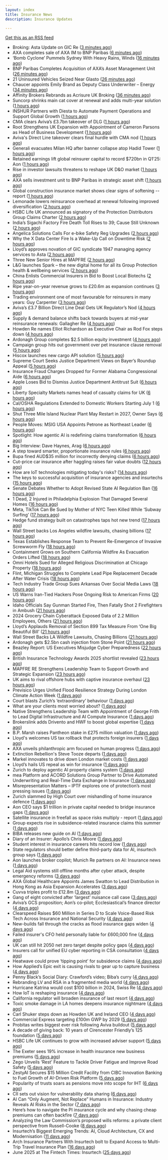 ```yaml
---
layout: index
title: Insurance News
description: Insurance Updates

---
```


[Get this as an RSS feed](/insurance.rss)

<!-- news_marker starts -->
- Broking: Asta Update on GIC Re ([3 minutes ago](https://insurance-edge.net/2025/07/01/broking-asta-update-on-gic-re/))
- AXA completes sale of AXA IM to BNP Paribas ([6 minutes ago](https://www.reinsurancene.ws/axa-completes-sale-of-axa-im-to-bnp-paribas/))
- ‘Bomb Cyclone’ Pummels Sydney With Heavy Rains, Winds ([16 minutes ago](https://www.insurancejournal.com/news/international/2025/07/01/829707.htm))
- BNP Paribas Completes Acquisition of AXA’s Asset Management Unit ([26 minutes ago](https://www.insurancejournal.com/news/international/2025/07/01/829704.htm))
- 21 Uninsured Vehicles Seized Near Glasto ([26 minutes ago](https://insurance-edge.net/2025/07/01/21-uninsured-vehicles-seized-near-glasto/))
- Chaucer appoints Emily Brand as Deputy Class Underwriter – Energy ([34 minutes ago](https://www.reinsurancene.ws/chaucer-appoints-emily-brand-as-deputy-class-underwriter-energy/))
- Affinity Brokers Rebrands as Acrisure UK Broking ([36 minutes ago](https://insurance-edge.net/2025/07/01/affinity-brokers-rebrands-as-acrisure-uk-broking/))
- Suncorp shrinks main cat cover at renewal and adds multi-year solution ([1 hours ago](https://www.reinsurancene.ws/suncorp-shrinks-main-cat-cover-at-renewal-and-adds-multi-year-solution/))
- INSHUR Partners with Diesta to Automate Payment Operations and Support Global Growth ([1 hours ago](https://www.insurtechinsights.com/inshur-partners-with-diesta-to-automate-payment-operations-and-support-global-growth/))
- CMA clears Aviva’s £3.7bn takeover of DLG ([1 hours ago](https://www.postonline.co.uk/news/7958050/cma-clears-aviva%E2%80%99s-%C2%A337bn-takeover-of-dlg))
- Root Strengthens UK Expansion with Appointment of Cameron Parsons as Head of Business Development ([1 hours ago](https://www.insurtechinsights.com/root-strengthens-uk-expansion-with-appointment-of-cameron-parsons-as-head-of-business-development/))
- Aviva's Direct Line takeover clears final hurdle with CMA nod ([1 hours ago](https://www.insurancebusinessmag.com/uk/news/breaking-news/avivas-direct-line-takeover-clears-final-hurdle-with-cma-nod-541045.aspx))
- Generali evacuates Milan HQ after banner collapse atop Hadid Tower ([1 hours ago](https://www.insurancebusinessmag.com/uk/news/breaking-news/generali-evacuates-milan-hq-after-banner-collapse-atop-hadid-tower-541048.aspx))
- Retained earnings lift global reinsurer capital to record $720bn in Q1’25: Aon ([1 hours ago](https://www.reinsurancene.ws/retained-earnings-lift-global-reinsurer-capital-to-record-720bn-in-q125-aon/))
- Rise in investor lawsuits threatens to reshape UK D&O market ([1 hours ago](https://www.postonline.co.uk/commercial/7958048/rise-in-investor-lawsuits-threatens-to-reshape-uk-do-market))
- AXA sells investment unit to BNP Paribas in strategic asset shift ([1 hours ago](https://www.insurancebusinessmag.com/uk/news/breaking-news/axa-sells-investment-unit-to-bnp-paribas-in-strategic-asset-shift-541042.aspx))
- Global construction insurance market shows clear signs of softening -- report ([1 hours ago](https://www.insurancebusinessmag.com/uk/news/construction-engineering/global-construction-insurance-market-shows-clear-signs-of-softening--report-541060.aspx))
- Lemonade lowers reinsurance overhead at renewal following improved diversification ([2 hours ago](https://www.reinsurancene.ws/lemonade-lowers-reinsurance-overhead-at-renewal-following-improved-diversification/))
- HSBC Life UK announced as signatory of the Protection Distributors Group Claims Charter ([2 hours ago](https://ifamagazine.com/hsbc-life-uk-announced-as-signatory-of-the-protection-distributors-group-claims-charter/))
- India’s Sigachi Factory Fire Death Toll Rises to 39; Cause Still Unknown ([2 hours ago](https://www.insurancejournal.com/news/international/2025/07/01/829701.htm))
- Angelica Solutions Calls For e-bike Safety Reg Upgrades ([2 hours ago](https://insurance-edge.net/2025/07/01/angelica-solutions-calls-for-e-bike-safety-reg-upgrades/))
- Why the X Data Center Fire Is a Wake-Up Call on Downtime Risk ([2 hours ago](https://insurance-edge.net/2025/07/01/why-the-x-data-center-fire-is-a-wake-up-call-on-downtime-risk/))
- Lloyd’s approves novation of GIC syndicate 1947 managing agency services to Asta ([2 hours ago](https://www.reinsurancene.ws/lloyds-approves-novation-of-gic-syndicate-1947-managing-agency-services-to-asta/))
- Three New Senior Hires at MAPFRE ([2 hours ago](https://insurance-edge.net/2025/07/01/three-new-senior-hires-at-mapfre/))
- L&G launches Spark – the new digital home for all its Group Protection health & wellbeing services ([2 hours ago](https://ifamagazine.com/lg-launches-spark-the-new-digital-home-for-all-its-group-protection-health-wellbeing-services/))
- China Enlists Commercial Insurers in Bid to Boost Local Biotechs ([2 hours ago](https://www.insurancejournal.com/news/international/2025/07/01/829690.htm))
- Ripe year-on-year revenue grows to £20.6m as expansion continues ([3 hours ago](https://www.reinsurancene.ws/ripe-year-on-year-revenue-grows-to-20-6m-as-expansion-continues/))
- Trading environment one of most favourable for reinsurers in many years: Guy Carpenter ([3 hours ago](https://www.reinsurancene.ws/trading-environment-one-of-most-favourable-for-reinsurers-in-many-years-guy-carpenter/))
- Aviva’s £3.7 Billion Direct Line Deal Gets UK Regulator’s Nod ([4 hours ago](https://www.insurancejournal.com/news/international/2025/07/01/829685.htm))
- Supply & demand balance shifts back towards buyers at mid-year reinsurance renewals: Gallagher Re ([4 hours ago](https://www.reinsurancene.ws/supply-demand-balance-shifts-back-towards-buyers-at-mid-year-reinsurance-renewals-gallagher-re/))
- Howden Re names Elliot Richardson as Executive Chair as Rod Fox steps down ([4 hours ago](https://www.reinsurancene.ws/howden-re-names-elliot-richardson-as-executive-chair-as-rod-fox-steps-down/))
- Ardonagh Group completes $2.5 billion equity investment ([4 hours ago](https://www.insurancebusinessmag.com/uk/news/breaking-news/ardonagh-group-completes-2-5-billion-equity-investment-541034.aspx))
- Campaign group hits out government over pet insurance clause removal ([5 hours ago](https://www.insurancebusinessmag.com/uk/news/property-insurance/campaign-group-hits-out-government-over-pet-insurance-clause-removal-541030.aspx))
- Hiscox launches new cargo API solution ([5 hours ago](https://www.insurancebusinessmag.com/uk/news/marine/hiscox-launches-new-cargo-api-solution-541028.aspx))
- Supreme Court Seeks Justice Department Views on Bayer’s Roundup Appeal ([5 hours ago](https://www.insurancejournal.com/news/national/2025/07/01/829616.htm))
- Insurance Fraud Charges Dropped for Former Alabama Congressional Aide ([6 hours ago](https://www.insurancejournal.com/news/southeast/2025/07/01/829677.htm))
- Apple Loses Bid to Dismiss Justice Department Antitrust Suit ([6 hours ago](https://www.insurancejournal.com/news/national/2025/07/01/829669.htm))
- Liberty Specialty Markets names head of casualty claims for UK ([6 hours ago](https://www.insurancebusinessmag.com/uk/news/breaking-news/liberty-specialty-markets-names-head-of-casualty-claims-for-uk-541026.aspx))
- Cal/OSHA Regulations Extended to Domestic Workers Starting July 1 ([6 hours ago](https://www.insurancejournal.com/news/west/2025/07/01/829673.htm))
- Shut Three Mile Island Nuclear Plant May Restart in 2027, Owner Says ([6 hours ago](https://www.insurancejournal.com/news/east/2025/07/01/829659.htm))
- People Moves: MSIG USA Appoints Petrone as Northeast Leader ([6 hours ago](https://www.insurancejournal.com/news/east/2025/07/01/829630.htm))
- Spotlight: How agentic AI is redefining claims transformation ([6 hours ago](https://www.postonline.co.uk/market-access/claims-fraud/7957784/spotlight-how-agentic-ai-is-redefining-claims-transformation))
- Big Interview: Dave Haynes, Arag ([6 hours ago](https://www.postonline.co.uk/commercial/7957865/big-interview-dave-haynes-arag))
- A step toward smarter, proportionate insurance rules ([6 hours ago](https://www.postonline.co.uk/regulation/7958009/a-step-toward-smarter-proportionate-insurance-rules))
- Bupa fined AUD$35 million for incorrectly denying claims ([6 hours ago](https://www.insurancebusinessmag.com/uk/news/life-insurance/bupa-fined-aud35-million-for-incorrectly-denying-claims-541021.aspx))
- Cut-price car insurance after haggling raises fair value doubts ([12 hours ago](https://www.postonline.co.uk/personal/7958042/cut-price-car-insurance-after-haggling-raises-fair-value-doubts))
- How are IoT technologies mitigating today's risks? ([14 hours ago](https://www.dig-in.com/news/how-iot-technologies-are-mitigating-risks))
- The keys to successful acquisition of insurance agencies and insurtechs ([15 hours ago](https://www.dig-in.com/news/how-to-successfully-acquire-agencies-and-insurtechs))
- Senate Debates Whether to Adopt Revised State AI Regulation Ban ([16 hours ago](https://www.insurancejournal.com/news/national/2025/06/30/829651.htm))
- 1 Dead, 2 Injured in Philadelphia Explosion That Damaged Several Homes ([16 hours ago](https://www.insurancejournal.com/news/east/2025/06/30/829663.htm))
- Meta, TikTok Can Be Sued by Mother of NYC Teen Killed While ‘Subway Surfing’ ([17 hours ago](https://www.insurancejournal.com/news/east/2025/06/30/829631.htm))
- Hedge fund strategy built on catastrophes taps hot new trend ([17 hours ago](https://www.dig-in.com/articles/hedge-fund-strategy-built-on-catastrophes-taps-hot-new-trend))
- Wall Street backs Los Angeles wildfire lawsuits, chasing billions ([17 hours ago](https://www.dig-in.com/articles/wall-street-backs-la-wildfire-lawsuits-chasing-billions))
- Texas Establishes Response Team to Prevent Re-Emergence of Invasive Screwworm Fly ([18 hours ago](https://www.insurancejournal.com/news/southcentral/2025/06/30/829655.htm))
- Containment Grows on Southern California Wildfire As Evacuation Orders Lifted ([18 hours ago](https://www.insurancejournal.com/news/west/2025/06/30/829644.htm))
- Omni Hotels Sued for Alleged Religious Discrimination at Chicago Property ([18 hours ago](https://www.insurancejournal.com/news/midwest/2025/06/30/829641.htm))
- Flint, Michigan Struggles to Complete Lead Pipe Replacement Decade After Water Crisis ([18 hours ago](https://www.insurancejournal.com/news/midwest/2025/06/30/829633.htm))
- Tech Industry Trade Group Sues Arkansas Over Social Media Laws ([18 hours ago](https://www.insurancejournal.com/news/southcentral/2025/06/30/829627.htm))
- US Warns Iran-Tied Hackers Pose Ongoing Risk to American Firms ([20 hours ago](https://www.insurancejournal.com/news/national/2025/06/30/829612.htm))
- Idaho Officials Say Gunman Started Fire, Then Fatally Shot 2 Firefighters in Ambush ([21 hours ago](https://www.insurancejournal.com/news/west/2025/06/30/829604.htm))
- 2024 Grocery Chain Cyberattack Exposed Data of 2.2 Million Employees, Others ([21 hours ago](https://www.insurancejournal.com/news/east/2025/06/30/829587.htm))
- Lloyd’s Applauds Removal of Section 899 Tax Measure From ‘One Big Beautiful Bill’ ([21 hours ago](https://www.insurancejournal.com/news/international/2025/06/30/829577.htm))
- Wall Street Backs LA Wildfire Lawsuits, Chasing Billions ([21 hours ago](https://www.insurancejournal.com/news/west/2025/06/30/829594.htm))
- Ardonagh gets $2.5bn cash injection from Stone Point ([21 hours ago](https://www.postonline.co.uk/broker/7958044/ardonagh-gets-25bn-cash-injection-from-stone-point))
- Beazley Report: US Executives Misjudge Cyber Preparedness ([22 hours ago](https://www.insurancejournal.com/news/national/2025/06/30/829584.htm))
- British Insurance Technology Awards 2025 shortlist revealed ([23 hours ago](https://www.postonline.co.uk/technology/7958036/british-insurance-technology-awards-2025-shortlist-revealed))
- MAPFRE RE Strengthens Leadership Team to Support Growth and Strategic Expansion ([23 hours ago](https://www.insurtechinsights.com/mapfre-re-strengthens-leadership-team-to-support-growth-and-strategic-expansion/))
- UK aims to rival offshore hubs with captive insurance overhaul ([23 hours ago](https://www.insurancebusinessmag.com/uk/news/breaking-news/uk-aims-to-rival-offshore-hubs-with-captive-insurance-overhaul-540919.aspx))
- Previsico Urges Unified Flood Resilience Strategy During London Climate Action Week ([1 days ago](https://www.insurtechinsights.com/previsico-urges-unified-flood-resilience-strategy-during-london-climate-action-week/))
- Court blasts Zurich’s ‘extraordinary’ behaviour ([1 days ago](https://www.postonline.co.uk/news/7958043/court-blasts-zurich%E2%80%99s-%E2%80%98extraordinary%E2%80%99-behaviour))
- What are your clients most worried about? ([1 days ago](https://www.insurancebusinessmag.com/uk/tv/what-are-your-clients-most-worried-about-540914.aspx))
- Native Strengthens Leadership Team with Appointment of George Frith to Lead Digital Infrastructure and AI Compute Insurance ([1 days ago](https://www.insurtechinsights.com/native-strengthens-leadership-team-with-appointment-of-george-frith-to-lead-digital-infrastructure-and-ai-compute-insurance/))
- Brokerslink adds Drivento and HWF to boost global expertise ([1 days ago](https://www.insurancebusinessmag.com/uk/news/breaking-news/brokerslink-adds-drivento-and-hwf-to-boost-global-expertise-540904.aspx))
- B.P. Marsh raises Pantheon stake in £275 million valuation ([1 days ago](https://www.insurancebusinessmag.com/uk/news/breaking-news/b-p--marsh-raises-pantheon-stake-in-275-million-valuation-540897.aspx))
- Lloyd's welcomes US tax rollback that protects foreign insurers ([1 days ago](https://www.insurancebusinessmag.com/uk/news/breaking-news/lloyds-welcomes-us-tax-rollback-that-protects-foreign-insurers-540899.aspx))
- AXA unveils philanthropic arm focused on human progress ([1 days ago](https://www.insurancebusinessmag.com/uk/news/non-profits/axa-unveils-philanthropic-arm-focused-on-human-progress-540894.aspx))
- Extinction Rebellion's Steve Tooze departs ([1 days ago](https://www.postonline.co.uk/people/7958040/tooze-steps-down-from-extinction-rebellion-leadership))
- Markel innovates to drive down London market costs ([1 days ago](https://www.postonline.co.uk/lloyd%E2%80%99slondon/7958027/markel-innovates-to-drive-down-london-market-costs))
- Lloyd’s hails US repeal as win for insurance ([1 days ago](https://www.postonline.co.uk/news/7958041/lloyd%E2%80%99s-hails-us-repeal-as-win-for-insurance))
- Zurich to deploy agentic AI property claims system ([1 days ago](https://www.postonline.co.uk/technology/7958014/zurich-to-deploy-agentic-ai-property-claims-system-in-q3))
- mea Platform and ACORD Solutions Group Partner to Drive Automated Underwriting and Real-Time Data Exchange in Insurance ([1 days ago](https://www.insurtechinsights.com/mea-platform-and-acord-solutions-group-partner-to-drive-automated-underwriting-and-real-time-data-exchange-in-insurance/))
- Misrepresentation Matters – IPTF explores one of protection’s most pressing issues ([1 days ago](https://ifamagazine.com/misrepresentation-matters-iptf-explores-one-of-protections-most-pressing-issues/))
- Zurich slammed by High Court over mishandling of home insurance defence ([1 days ago](https://www.insurancebusinessmag.com/uk/news/legal-insights/zurich-slammed-by-high-court-over-mishandling-of-home-insurance-defence-540881.aspx))
- Aon CEO says $1 trillion in private capital needed to bridge insurance gaps ([1 days ago](https://www.insurancebusinessmag.com/uk/news/breaking-news/aon-ceo-says-1-trillion-in-private-capital-needed-to-bridge-insurance-gaps-540875.aspx))
- Satellite insurance in freefall as space risks multiply - report ([1 days ago](https://www.insurancebusinessmag.com/uk/news/breaking-news/satellite-insurance-in-freefall-as-space-risks-multiply--report-540869.aspx))
- Group expects rise in subsidence-related insurance claims this summer ([1 days ago](https://www.insurancebusinessmag.com/uk/news/claims/group-expects-rise-in-subsidencerelated-insurance-claims-this-summer-540868.aspx))
- BIBA releases new guide on AI ([1 days ago](https://www.insurancebusinessmag.com/uk/news/technology/biba-releases-new-guide-on-ai-540867.aspx))
- Diary of an Insurer: Apollo’s Chris Moore ([1 days ago](https://www.postonline.co.uk/lloyd%E2%80%99slondon/7957498/diary-of-an-insurer%C2%A0apollo%E2%80%99s-chris-moore))
- Student interest in insurance careers hits record low ([1 days ago](https://www.postonline.co.uk/people/7957759/student-interest-in-insurance-careers-hits-record-low))
- State regulators should better define third-party data for AI, insurtech group says ([1 days ago](https://www.dig-in.com/news/naic-should-better-define-third-party-ai-data-aitc-says))
- Aon launches broker copilot; Munich Re partners on AI: Insurance news ([1 days ago](https://www.dig-in.com/news/aon-launches-copilot-munich-re-partners-ai-insurance-news))
- Legal Aid systems still offline months after cyber attack, despite emergency reforms ([3 days ago](https://www.insurancebusinessmag.com/uk/news/cyber/legal-aid-systems-still-offline-months-after-cyber-attack-despite-emergency-reforms-540768.aspx))
- AXA Global Healthcare Appoints James Swatton to Lead Distribution in Hong Kong as Asia Expansion Accelerates ([3 days ago](https://www.insurtechinsights.com/axa-global-healthcare-appoints-james-swatton-to-lead-distribution-in-hong-kong-as-asia-expansion-accelerates/))
- Cuvva triples profit to £12.8m ([3 days ago](https://www.postonline.co.uk/personal/7958033/cuvva-triples-profit-to-%C2%A3128m))
- Gang of eight convicted after ‘largest’ nuisance call case ([3 days ago](https://www.postonline.co.uk/news/7958035/gang-of-eight-convicted-after-largest-nuisance-call-case))
- Aviva’s GCS proposition; Aon’s co-pilot; Ecclesiastical’s finance director ([4 days ago](https://www.postonline.co.uk/news/7958002/aviva%E2%80%99s-gcs-proposition-aon%E2%80%99s-co-pilot-ecclesiastical%E2%80%99s-finance-director))
- Clearspeed Raises $60 Million in Series D to Scale Voice-Based Risk Tech Across Insurance and National Security ([4 days ago](https://www.insurtechinsights.com/clearspeed-raises-60-million-in-series-d-to-scale-voice-based-risk-tech-across-insurance-and-national-security/))
- New-builds fall through the cracks as flood insurance gaps widen ([4 days ago](https://www.insurancebusinessmag.com/uk/news/catastrophe/newbuilds-fall-through-the-cracks-as-flood-insurance-gaps-widen-540739.aspx))
- Failed insurer's CFO held personally liable for £600,000 fine ([4 days ago](https://www.insurancebusinessmag.com/uk/news/breaking-news/failed-insurers-cfo-held-personally-liable-for-600000-fine-540737.aspx))
- UK can still hit 2050 net zero target despite policy gaps ([4 days ago](https://www.insurancebusinessmag.com/uk/news/breaking-news/uk-can-still-hit-2050-net-zero-target-despite-policy-gaps-540736.aspx))
- Insurers call for unified EU cyber reporting in CSA consultation ([4 days ago](https://www.insurancebusinessmag.com/uk/news/cyber/insurers-call-for-unified-eu-cyber-reporting-in-csa-consultation-540735.aspx))
- Heatwave could prove ‘tipping point’ for subsidence claims ([4 days ago](https://www.postonline.co.uk/news/7958032/heatwave-could-prove-%E2%80%98tipping-point%E2%80%99-for-subsidence-claims))
- How Applied’s Epic exit is causing rivals to gear up to capture business ([4 days ago](https://www.postonline.co.uk/news/7958023/how-applied%E2%80%99s-epic-exit-is-causing-rivals-to-gear-up-to-capture-business))
- Penny Black’s Social Diary: Crawford’s video; Biba’s curry ([4 days ago](https://www.postonline.co.uk/people/7957820/penny-black%E2%80%99s-social-diary-crawford%E2%80%99s-video-biba%E2%80%99s-curry))
- Rebranding LV and RSA in a fragmented media world ([4 days ago](https://www.postonline.co.uk/personal/7957983/rebranding-lv-and-rsa-in-a-fragmented-media-world))
- Hurricane Katrina would cost $100 billion in 2024, Swiss Re ([4 days ago](https://www.dig-in.com/news/hurricane-katrina-would-cost-100-billion-in-2024-swiss-re))
- How IoT is reshaping insurance ([4 days ago](https://www.dig-in.com/opinion/how-internet-of-things-is-reshaping-insurance))
- California regulator will broaden insurance of last resort ([4 days ago](https://www.dig-in.com/news/california-regulator-will-broaden-insurance-of-last-resort))
- Toxic smoke damage in LA homes deepens insurance nightmare ([4 days ago](https://www.dig-in.com/articles/toxic-smoke-damage-in-la-homes-deepens-insurance-nightmare))
- Carl Shuker steps down as Howden UK and Ireland CEO ([4 days ago](https://www.postonline.co.uk/news/7958018/carl-shuker-steps-down-as-howden-uk-and-ireland-ceo))
- Commercial Express targeting £100m GWP by 2029 ([5 days ago](https://www.postonline.co.uk/commercial/7957991/commercial-express-targeting-%C2%A3100m-gwp-by-2029))
- Probitas writes biggest ever risk following Aviva buildout ([5 days ago](https://www.postonline.co.uk/commercial/7958003/probitas-writes-biggest-ever-risk-following-aviva-buildout))
- A decade of giving back: 10 years of Cirencester Friendly’s 125 foundation ([5 days ago](https://ifamagazine.com/a-decade-of-giving-back-10-years-of-cirencester-friendlys-125-foundation/))
- HSBC Life UK continues to grow with increased adviser support ([5 days ago](https://ifamagazine.com/hsbc-life-uk-continues-to-grow-with-increased-adviser-support/))
- The Exeter sees 19% increase in health insurance new business premiums ([5 days ago](https://ifamagazine.com/the-exeter-sees-19-increase-in-health-insurance-new-business-premiums/))
- Zego Unveils ‘Rest’ Feature to Tackle Driver Fatigue and Improve Road Safety ([5 days ago](https://www.insurtechinsights.com/zego-unveils-rest-feature-to-tackle-driver-fatigue-and-improve-road-safety/))
- ZestyAI Secures $15 Million Credit Facility from CIBC Innovation Banking to Fuel Growth of AI-Driven Risk Platform ([5 days ago](https://www.insurtechinsights.com/zestyai-secures-15-million-credit-facility-from-cibc-innovation-banking-to-fuel-growth-of-ai-driven-risk-platform/))
- Popularity of trusts soars as pensions move into scope for IHT ([6 days ago](https://ifamagazine.com/popularity-of-trusts-soars-as-pensions-move-into-scope-for-iht/))
- CII sets out vision for vulnerability data sharing ([6 days ago](https://ifamagazine.com/cii-sets-out-vision-for-vulnerability-data-sharing/))
- AI Can “Only Augment, Not Replace” Humans in Insurance: Industry Reveals AI Risks in the Sector ([7 days ago](https://thefintechtimes.com/ai-can-only-augment-not-replace-humans-in-insurance-industry-reveals-ai-risks-in-the-sector/))
- Here’s how to navigate the PI insurance cycle and why chasing cheap premiums can often backfire ([7 days ago](https://ifamagazine.com/advisers-heres-how-to-navigate-the-pi-insurance-cycle-and-why-chasing-cheap-premiums-can-often-backfire/))
- Analyzing the Law Commission’s proposed wills reforms: a private client perspective from Russell-Cooke ([8 days ago](https://ifamagazine.com/analyzing-the-law-commissions-proposed-wills-reforms-a-private-client-perspective-from-russell-cooke/))
- Insurtech’s Biggest Emerging Trends: AI, Cloud Architecture, CX and Modernisation ([11 days ago](https://thefintechtimes.com/insurtech-biggest-emerging-trends-ai-cloud-architecture-cx-and-data/))
- Arch Insurance Partners With Insurtech bolt to Expand Access to Multi-Trip Travel Insurance Plan ([16 days ago](https://thefintechtimes.com/arch-insurance-partners-with-insurtech-bolt-to-expand-access-to-multi-trip-travel-insurance-plan/))
- June 2025 at The Fintech Times: Insurtech ([25 days ago](https://thefintechtimes.com/june-2025-at-the-fintech-times-insurtech/))

<!-- news_marker ends -->